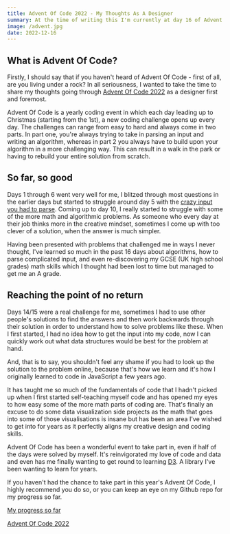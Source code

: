 ```yaml
---
title: Advent Of Code 2022 - My Thoughts As A Designer
summary: At the time of writing this I'm currently at day 16 of Advent Of Code 2022 and it's been a hell of a ride so far.
image: /advent.jpg
date: 2022-12-16
---
```


## What is Advent Of Code?

Firstly, I should say that if you haven't heard of Advent Of Code - first of all, are you living under a rock? In all seriousness, I wanted to take the time to share my thoughts going through [Advent Of Code 2022](https://adventofcode.com) as a designer first and foremost.

Advent Of Code is a yearly coding event in which each day leading up to Christmas (starting from the 1st), a new coding challenge opens up every day. The challenges can range from easy to hard and always come in two parts. In part one, you're always trying to take in parsing an input and writing an algorithm, whereas in part 2 you always have to build upon your algorithm in a more challenging way. This can result in a walk in the park or having to rebuild your entire solution from scratch.

## So far, so good

Days 1 through 6 went very well for me, I blitzed through most questions in the earlier days but started to struggle around day 5 with the [crazy input you had to parse](https://adventofcode.com/2022/day/5). Coming up to day 10, I really started to struggle with some of the more math and algorithmic problems. As someone who every day at their job thinks more in the creative mindset, sometimes I come up with too clever of a solution, when the answer is much simpler.

Having been presented with problems that challenged me in ways I never thought, I've learned so much in the past 16 days about algorithms, how to parse complicated input, and even re-discovering my GCSE (UK high school grades) math skills which I thought had been lost to time but managed to get me an A grade.

## Reaching the point of no return

Days 14/15 were a real challenge for me, sometimes I had to use other people's solutions to find the answers and then work backwards through their solution in order to understand how to solve problems like these. When I first started, I had no idea how to get the input into my code, now I can quickly work out what data structures would be best for the problem at hand.

And, that is to say, you shouldn't feel any shame if you had to look up the solution to the problem online, because that's how we learn and it's how I originally learned to code in JavaScript a few years ago.

It has taught me so much of the fundamentals of code that I hadn't picked up when I first started self-teaching myself code and has opened my eyes to how easy some of the more math parts of coding are. That's finally an excuse to do some data visualization side projects as the math that goes into some of those visualisations is insane but has been an area I've wished to get into for years as it perfectly aligns my creative design and coding skills.

Advent Of Code has been a wonderful event to take part in, even if half of the days were solved by myself. It's reinvigorated my love of code and data and even has me finally wanting to get round to learning [D3](https://d3js.org/). A library I've been wanting to learn for years.

If you haven't had the chance to take part in this year's Advent Of Code, I highly recommend you do so, or you can keep an eye on my Github repo for my progress so far.

[My progress so far](https://github.com/ordyboii/Advent-Of-Code-2022)

[Advent Of Code 2022](https://adventofcode.com/2022)

